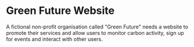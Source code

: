 # Green Future Website
 A fictional non-profit organisation called "Green Future" needs a website to promote their services and allow users to monitor carbon activity, sign up for events and interact with other users.
